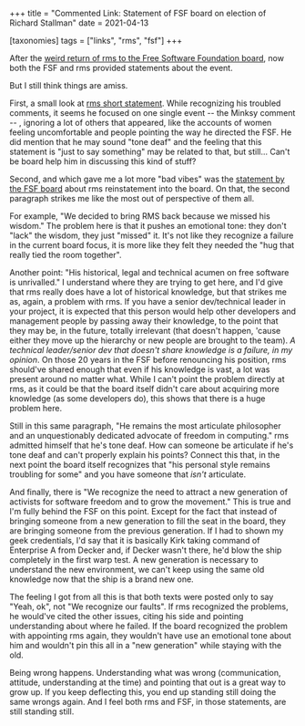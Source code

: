 +++
title = "Commented Link: Statement of FSF board on election of Richard Stallman"
date = 2021-04-13

[taxonomies]
tags = ["links", "rms", "fsf"]
+++

After the [weird return of rms to the Free Software Foundation
board](@/thoughts/rms-and-fsf-again.md), now both the FSF and rms provided
statements about the event.

But I still think things are amiss.

<!-- more -->

First, a small look at [rms short
statement](https://www.fsf.org/news/rms-addresses-the-free-software-community).
While recognizing his troubled comments, it seems he focused on one single
event -- the Minksy comment -- , ignoring a lot of others that appeared, like
the accounts of women feeling uncomfortable and people pointing the way he
directed the FSF. He did mention that he may sound "tone deaf" and the feeling
that this statement is "just to say something" may be related to that, but
still... Can't be board help him in discussing this kind of stuff?

Second, and which gave me a lot more "bad vibes" was the [statement by the FSF
board](https://www.fsf.org/news/statement-of-fsf-board-on-election-of-richard-stallman) 
about rms reinstatement into the board. On that, the second paragraph strikes me
like the most out of perspective of them all.

For example, "We decided to bring RMS back because we missed his wisdom." The
problem here is that it pushes an emotional tone: they don't "lack" the wisdom,
they just "missed" it. It's not like they recognize a failure in the current
board focus, it is more like they felt they needed the "hug that really tied the
room together".

Another point: "His historical, legal and technical acumen on free software is
unrivalled." I understand where they are trying to get here, and I'd give that
rms really does have a lot of historical knowledge, but that strikes me as,
again, a problem with rms. If you have a senior dev/technical leader in your
project, it is expected that this person would help other developers and
management people by passing away their knowledge, to the point that they may
be, in the future, totally irrelevant (that doesn't happen, 'cause either they
move up the hierarchy or new people are brought to the team). *A technical
leader/senior dev that doesn't share knowledge is a failure, in my opinion*. On
those 20 years in the FSF before renouncing his position, rms should've shared
enough that even if his knowledge is vast, a lot was present around no matter
what. While I can't point the problem directly at rms, as it could be that the
board itself didn't care about acquiring more knowledge (as some developers do),
this shows that there is a huge problem here.

Still in this same paragraph, "He remains the most articulate philosopher and an
unquestionably dedicated advocate of freedom in computing." rms admitted himself
that he's tone deaf. How can someone be articulate if he's tone deaf and can't
properly explain his points? Connect this that, in the next point the board
itself recognizes that "his personal style remains troubling for some" and you
have someone that *isn't* articulate.

And finally, there is "We recognize the need to attract a new generation of
activists for software freedom and to grow the movement." This is true and I'm
fully behind the FSF on this point. Except for the fact that instead of bringing
someone from a new generation to fill the seat in the board, they are bringing
someone from the previous generation. If I had to shown my geek credentials, I'd
say that it is basically Kirk taking command of Enterprise A from Decker and, if
Decker wasn't there, he'd blow the ship completely in the first warp test. A new
generation is necessary to understand the new environment, we can't keep using
the same old knowledge now that the ship is a brand new one.

The feeling I got from all this is that both texts were posted only to say
"Yeah, ok", not "We recognize our faults". If rms recognized the problems, he
would've cited the other issues, citing his side and pointing understanding
about where he failed. If the board recognized the problem with appointing rms
again, they wouldn't have use an emotional tone about him and wouldn't pin this
all in a "new generation" while staying with the old.

Being wrong happens. Understanding what was wrong (communication, attitude,
understanding at the time) and pointing that out is a great way to grow up. If
you keep deflecting this, you end up standing still doing the same wrongs
again. And I feel both rms and FSF, in those statements, are still standing
still.

